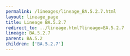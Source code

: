 ```yaml
---
permalink: /lineages/lineage_BA.5.2.7.html
layout: lineage_page
title: Lineage BA.5.2.7
redirect_to: ../lineage.html?lineage=BA.5.2.7
lineage: BA.5.2.7
parent: BA.5.2
children: ['BA.5.2.7']
---
```

